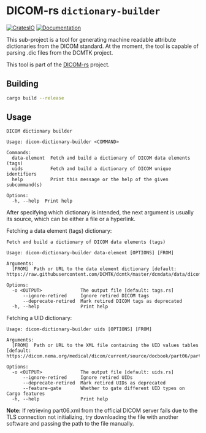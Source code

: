 # DICOM-rs `dictionary-builder`

[![CratesIO](https://img.shields.io/crates/v/dicom-dictionary-builder.svg)](https://crates.io/crates/dicom-dictionary-builder)
[![Documentation](https://docs.rs/dicom-dictionary-builder/badge.svg)](https://docs.rs/dicom-dictionary-builder)

This sub-project is a tool for generating machine readable attribute dictionaries from the DICOM standard.
At the moment, the tool is capable of parsing .dic files from the DCMTK project.

This tool is part of the [DICOM-rs](https://github.com/Enet4/dicom-rs) project.

## Building

```bash
cargo build --release
```

## Usage

```text
DICOM dictionary builder

Usage: dicom-dictionary-builder <COMMAND>

Commands:
  data-element  Fetch and build a dictionary of DICOM data elements (tags)
  uids          Fetch and build a dictionary of DICOM unique identifiers
  help          Print this message or the help of the given subcommand(s)

Options:
  -h, --help  Print help
```

After specifying which dictionary is intended,
the next argument is usually its source,
which can be either a file or a hyperlink.

Fetching a data element (tags) dictionary:

```text
Fetch and build a dictionary of DICOM data elements (tags)

Usage: dicom-dictionary-builder data-element [OPTIONS] [FROM]

Arguments:
  [FROM]  Path or URL to the data element dictionary [default: https://raw.githubusercontent.com/DCMTK/dcmtk/master/dcmdata/data/dicom.dic]

Options:
  -o <OUTPUT>              The output file [default: tags.rs]
      --ignore-retired     Ignore retired DICOM tags
      --deprecate-retired  Mark retired DICOM tags as deprecated
  -h, --help               Print help
```

Fetching a UID dictionary:

```text
Usage: dicom-dictionary-builder uids [OPTIONS] [FROM]

Arguments:
  [FROM]  Path or URL to the XML file containing the UID values tables [default: https://dicom.nema.org/medical/dicom/current/source/docbook/part06/part06.xml]

Options:
  -o <OUTPUT>              The output file [default: uids.rs]
      --ignore-retired     Ignore retired UIDs
      --deprecate-retired  Mark retired UIDs as deprecated
      --feature-gate       Whether to gate different UID types on Cargo features
  -h, --help               Print help
```

**Note:** If retrieving part06.xml from the official DICOM server
fails due to the TLS connection not initializing,
try downloading the file with another software
and passing the path to the file manually.
